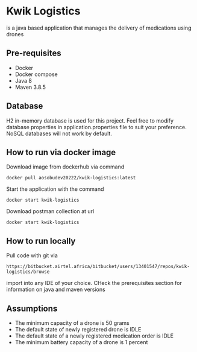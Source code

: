 # Kwik Logistics
is a java based application that manages the delivery of medications using drones

## Pre-requisites
- Docker
- Docker compose
- Java 8
- Maven 3.8.5

## Database
H2 in-memory database is used for this project.
Feel free to modify database properties in application.properties file
to suit your preference.
NoSQL databases will not work by default.

## How to run via docker image
Download image from dockerhub via command

    docker pull aosobudev20222/kwik-logistics:latest

Start the application with the command

    docker start kwik-logistics

Download postman collection at url

    docker start kwik-logistics


## How to run locally
Pull code with git via 

    https://bitbucket.airtel.africa/bitbucket/users/13401547/repos/kwik-logistics/browse

import into any IDE of your choice.
CHeck the prerequisites section for information on java and maven versions


## Assumptions
- The minimum capacity of a drone is 50 grams
- The default state of newly registered drone is IDLE
- The default state of a newly registered medication order is IDLE
- The minimum battery capacity of a drone is 1 percent


 